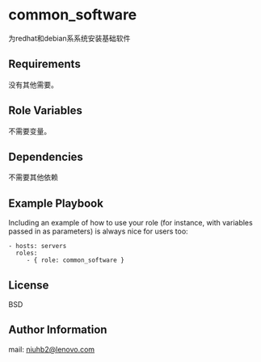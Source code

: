 common_software
=========

为redhat和debian系系统安装基础软件

Requirements
------------

没有其他需要。

Role Variables
--------------

不需要变量。

Dependencies
------------

不需要其他依赖

Example Playbook
----------------

Including an example of how to use your role (for instance, with variables passed in as parameters) is always nice for users too:

    - hosts: servers
      roles:
         - { role: common_software }

License
-------

BSD

Author Information
------------------

mail: niuhb2@lenovo.com
